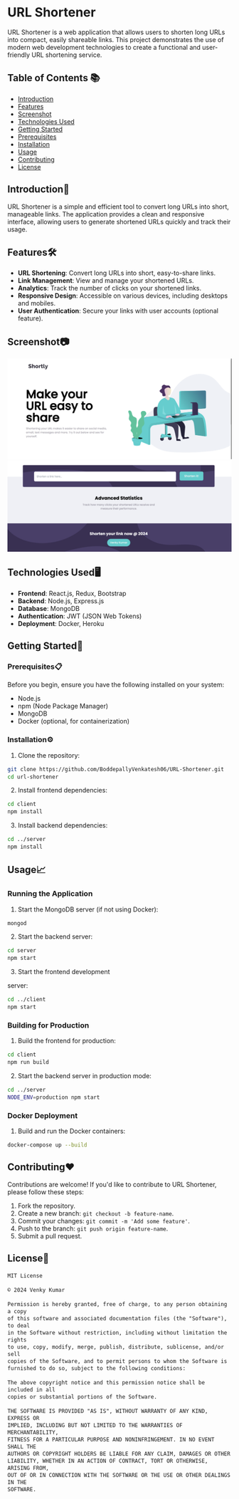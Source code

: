 # URL Shortener

URL Shortener is a web application that allows users to shorten long URLs into compact, easily shareable links. This project demonstrates the use of modern web development technologies to create a functional and user-friendly URL shortening service.

## Table of Contents 📚

- [Introduction](#introduction)
- [Features](#features)
- [Screenshot](#screenshot)
- [Technologies Used](#technologies-used)
- [Getting Started](#getting-started)
- [Prerequisites](#prerequisites)
- [Installation](#installation)
- [Usage](#usage)
- [Contributing](#contributing)
- [License](#license)

## Introduction🚀

URL Shortener is a simple and efficient tool to convert long URLs into short, manageable links. The application provides a clean and responsive interface, allowing users to generate shortened URLs quickly and track their usage.

## Features🛠️

- **URL Shortening**: Convert long URLs into short, easy-to-share links.
- **Link Management**: View and manage your shortened URLs.
- **Analytics**: Track the number of clicks on your shortened links.
- **Responsive Design**: Accessible on various devices, including desktops and mobiles.
- **User Authentication**: Secure your links with user accounts (optional feature).

## Screenshot📷

![URL Shortener](https://github.com/BoddepallyVenkatesh06/URL-Shortener/blob/main/Screenshot/Screenshot_1.png)
![URL Shortener](https://github.com/BoddepallyVenkatesh06/URL-Shortener/blob/main/Screenshot/Screenshot_2.png)

## Technologies Used🖥️

- **Frontend**: React.js, Redux, Bootstrap
- **Backend**: Node.js, Express.js
- **Database**: MongoDB
- **Authentication**: JWT (JSON Web Tokens)
- **Deployment**: Docker, Heroku

## Getting Started🎯

### Prerequisites📋

Before you begin, ensure you have the following installed on your system:
- Node.js
- npm (Node Package Manager)
- MongoDB
- Docker (optional, for containerization)

### Installation⚙️

1. Clone the repository:

```bash
git clone https://github.com/BoddepallyVenkatesh06/URL-Shortener.git
cd url-shortener
```

2. Install frontend dependencies:

```bash
cd client
npm install
```

3. Install backend dependencies:

```bash
cd ../server
npm install
```

## Usage📈

### Running the Application

1. Start the MongoDB server (if not using Docker):

```bash
mongod
```

2. Start the backend server:

```bash
cd server
npm start
```

3. Start the frontend development

server:

```bash
cd ../client
npm start
```

### Building for Production

1. Build the frontend for production:

```bash
cd client
npm run build
```

2. Start the backend server in production mode:

```bash
cd ../server
NODE_ENV=production npm start
```

### Docker Deployment

1. Build and run the Docker containers:

```bash
docker-compose up --build
```

## Contributing❤️

Contributions are welcome! If you'd like to contribute to URL Shortener, please follow these steps:

1. Fork the repository.
2. Create a new branch: `git checkout -b feature-name`.
3. Commit your changes: `git commit -m 'Add some feature'`.
4. Push to the branch: `git push origin feature-name`.
5. Submit a pull request.

## License📝

```
MIT License

© 2024 Venky Kumar

Permission is hereby granted, free of charge, to any person obtaining a copy
of this software and associated documentation files (the "Software"), to deal
in the Software without restriction, including without limitation the rights
to use, copy, modify, merge, publish, distribute, sublicense, and/or sell
copies of the Software, and to permit persons to whom the Software is
furnished to do so, subject to the following conditions:

The above copyright notice and this permission notice shall be included in all
copies or substantial portions of the Software.

THE SOFTWARE IS PROVIDED "AS IS", WITHOUT WARRANTY OF ANY KIND, EXPRESS OR
IMPLIED, INCLUDING BUT NOT LIMITED TO THE WARRANTIES OF MERCHANTABILITY,
FITNESS FOR A PARTICULAR PURPOSE AND NONINFRINGEMENT. IN NO EVENT SHALL THE
AUTHORS OR COPYRIGHT HOLDERS BE LIABLE FOR ANY CLAIM, DAMAGES OR OTHER
LIABILITY, WHETHER IN AN ACTION OF CONTRACT, TORT OR OTHERWISE, ARISING FROM,
OUT OF OR IN CONNECTION WITH THE SOFTWARE OR THE USE OR OTHER DEALINGS IN THE
SOFTWARE.
```
